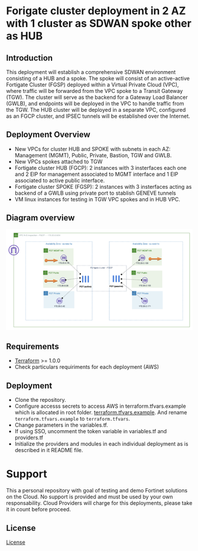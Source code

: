 # Forigate cluster deployment in 2 AZ with 1 cluster as SDWAN spoke other as HUB
## Introduction

This deployment will establish a comprehensive SDWAN environment consisting of a HUB and a spoke. The spoke will consist of an active-active Fortigate Cluster (FGSP) deployed within a Virtual Private Cloud (VPC), where traffic will be forwarded from the VPC spoke to a Transit Gateway (TGW). The cluster will serve as the backend for a Gateway Load Balancer (GWLB), and endpoints will be deployed in the VPC to handle traffic from the TGW. The HUB cluster will be deployed in a separate VPC, configured as an FGCP cluster, and IPSEC tunnels will be established over the Internet.

## Deployment Overview

- New VPCs for cluster HUB and SPOKE with subnets in each AZ: Management (MGMT), Public, Private, Bastion, TGW and GWLB.
- New VPCs spokes attached to TGW
- Fortigate cluster HUB (FGCP): 2 instances with 3 insterfaces each one and 2 EIP for management associated to MGMT interface and 1 EIP associated to active public interface.
- Fortigate cluster SPOKE (FGSP): 2 instances with 3 insterfaces acting as backend of a GWLB using private port to stablish GENEVE tunnels
- VM linux instances for testing in TGW VPC spokes and in HUB VPC. 

## Diagram overview

![FortiGate reference architecture overview](images/image1.png)

## Requirements
* [Terraform](https://learn.hashicorp.com/terraform/getting-started/install.html) >= 1.0.0
* Check particulars requiriments for each deployment (AWS) 

## Deployment
* Clone the repository.
* Configure accesss secrets to access AWS in terraform.tfvars.example which is allocated in root folder. [terraform.tfvars.example](./terraform.tfvars.example).  And rename `terraform.tfvars.example` to `terraform.tfvars`.
* Change parameters in the variables.tf.
* If using SSO, uncomment the token variable in variables.tf and providers.tf
* Initialize the providers and modules in each individual deployment as is described in it README file.

# Support
This a personal repository with goal of testing and demo Fortinet solutions on the Cloud. No support is provided and must be used by your own responsability. Cloud Providers will charge for this deployments, please take it in count before proceed.

## License
[License](./LICENSE)

